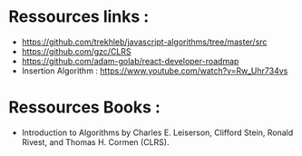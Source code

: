 # Ressources links :
  * https://github.com/trekhleb/javascript-algorithms/tree/master/src
  * https://github.com/gzc/CLRS
  * https://github.com/adam-golab/react-developer-roadmap
  * Insertion Algorithm : https://www.youtube.com/watch?v=Rw_Uhr734vs


# Ressources Books :
  * Introduction to Algorithms by Charles E. Leiserson, Clifford Stein, Ronald Rivest, and Thomas H. Cormen (CLRS).